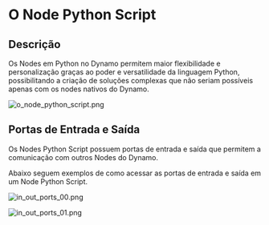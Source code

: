 # O Node Python Script

## Descrição

Os Nodes em Python no Dynamo permitem maior flexibilidade e personalização graças ao poder e versatilidade da linguagem
Python, possibilitando a criação de soluções complexas que não seriam possíveis apenas com os nodes nativos do Dynamo.

![o_node_python_script.png](o_node_python_script.png)

## Portas de Entrada e Saída

Os Nodes Python Script possuem portas de entrada e saída que permitem a comunicação com outros Nodes do Dynamo.

Abaixo seguem exemplos de como acessar as portas de entrada e saída em um Node Python Script.

![in_out_ports_00.png](in_out_ports_00.png)

![in_out_ports_01.png](in_out_ports_01.png)